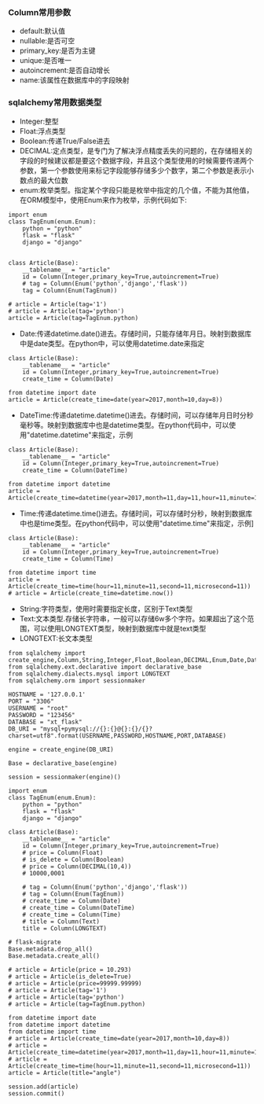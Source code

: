 ### Column常用参数

* default:默认值
* nullable:是否可空
* primary\_key:是否为主键
* unique:是否唯一
* autoincrement:是否自动增长
* name:该属性在数据库中的字段映射

### sqlalchemy常用数据类型

* Integer:整型
* Float:浮点类型
* Boolean:传递True/False进去
* DECIMAL:定点类型，是专门为了解决浮点精度丢失的问题的，在存储相关的字段的时候建议都是要这个数据字段，并且这个类型使用的时候需要传递两个参数，第一个参数使用来标记字段能够存储多少个数字，第二个参数是表示小数点的最大位数
* enum:枚举类型。指定某个字段只能是枚举中指定的几个值，不能为其他值，在ORM模型中，使用Enum来作为枚举，示例代码如下:

```
import enum
class TagEnum(enum.Enum):
    python = "python"
    flask = "flask"
    django = "django"


class Article(Base):
    __tablename__ = "article"
    id = Column(Integer,primary_key=True,autoincrement=True)
    # tag = Column(Enum('python','django','flask'))
    tag = Column(Enum(TagEnum))

# article = Article(tag='1')
# article = Article(tag='python')
article = Article(tag=TagEnum.python)
```

* Date:传递datetime.date\(\)进去。存储时间，只能存储年月日。映射到数据库中是date类型。在python中，可以使用datetime.date来指定

```
class Article(Base):
    __tablename__ = "article"
    id = Column(Integer,primary_key=True,autoincrement=True)
    create_time = Column(Date)

from datetime import date
article = Article(create_time=date(year=2017,month=10,day=8))
```

* DateTime:传递datetime.datetime\(\)进去。存储时间，可以存储年月日时分秒毫秒等。映射到数据库中也是datetime类型。在python代码中，可以使用"datetime.datetime"来指定，示例

```
class Article(Base):
    __tablename__ = "article"
    id = Column(Integer,primary_key=True,autoincrement=True)
    create_time = Column(DateTime)

from datetime import datetime
article = Article(create_time=datetime(year=2017,month=11,day=11,hour=11,minute=11,second=11,microsecond=11))
```

* Time:传递datetime.time\(\)进去。存储时间，可以存储时分秒，映射到数据库中也是time类型。在python代码中，可以使用"datetime.time"来指定，示例\]

```
class Article(Base):
    __tablename__ = "article"
    id = Column(Integer,primary_key=True,autoincrement=True)
    create_time = Column(Time)

from datetime import time
article = Article(create_time=time(hour=11,minute=11,second=11,microsecond=11))
# article = Article(create_time=datetime.now())
```

* String:字符类型，使用时需要指定长度，区别于Text类型
* Text:文本类型.存储长字符串，一般可以存储6w多个字符。如果超出了这个范围，可以使用LONGTEXT类型，映射到数据库中就是text类型
* LONGTEXT:长文本类型

```
from sqlalchemy import create_engine,Column,String,Integer,Float,Boolean,DECIMAL,Enum,Date,DateTime,Time,Text
from sqlalchemy.ext.declarative import declarative_base
from sqlalchemy.dialects.mysql import LONGTEXT
from sqlalchemy.orm import sessionmaker

HOSTNAME = '127.0.0.1'
PORT = "3306"
USERNAME = "root"
PASSWORD = "123456"
DATABASE = "xt_flask"
DB_URI = "mysql+pymysql://{}:{}@{}:{}/{}?charset=utf8".format(USERNAME,PASSWORD,HOSTNAME,PORT,DATABASE)

engine = create_engine(DB_URI)

Base = declarative_base(engine)

session = sessionmaker(engine)()

import enum
class TagEnum(enum.Enum):
    python = "python"
    flask = "flask"
    django = "django"

class Article(Base):
    __tablename__ = "article"
    id = Column(Integer,primary_key=True,autoincrement=True)
    # price = Column(Float)
    # is_delete = Column(Boolean)
    # price = Column(DECIMAL(10,4))
    # 10000,0001

    # tag = Column(Enum('python','django','flask'))
    # tag = Column(Enum(TagEnum))
    # create_time = Column(Date)
    # create_time = Column(DateTime)
    # create_time = Column(Time)
    # title = Column(Text)
    title = Column(LONGTEXT)

# flask-migrate
Base.metadata.drop_all()
Base.metadata.create_all()

# article = Article(price = 10.293)
# article = Article(is_delete=True)
# article = Article(price=99999.99999)
# article = Article(tag='1')
# article = Article(tag='python')
# article = Article(tag=TagEnum.python)

from datetime import date
from datetime import datetime
from datetime import time
# article = Article(create_time=date(year=2017,month=10,day=8))
# article = Article(create_time=datetime(year=2017,month=11,day=11,hour=11,minute=11,second=11,microsecond=11))
# article = Article(create_time=time(hour=11,minute=11,second=11,microsecond=11))
article = Article(title="angle")

session.add(article)
session.commit()
```



